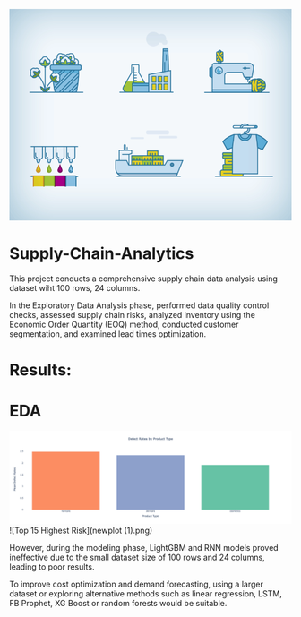 ![Demo GIF](Animated%20Icons%20-%20Textile%20Supply%20Chain.gif)


# Supply-Chain-Analytics


This project conducts a comprehensive supply chain data analysis using dataset wiht 100 rows, 24 columns. 

In the Exploratory Data Analysis phase, performed data quality control checks, assessed supply chain risks, analyzed inventory using the Economic Order Quantity (EOQ) method, conducted customer segmentation, and examined lead times optimization. 

# Results:
# EDA
![Defect Rate By Product Type](newplot.png)
![Top 15 Highest Risk](newplot (1).png)




 


However, during the modeling phase, LightGBM and RNN models proved ineffective due to the small dataset size of 100 rows and 24 columns, leading to poor results. 

To improve cost optimization and demand forecasting, using a larger dataset or exploring alternative methods such as linear regression, LSTM, FB Prophet, XG Boost or random forests would be suitable.
